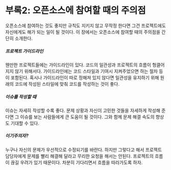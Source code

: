 부록2: 오픈소스에 참여할 때의 주의점
=============================

  오픈소스에 참여하는 것도 좋지만 규칙도 지키지 않고 무작정 한다면 그건 프로젝트에도 자신에게도 해가 되는 일이 될 것이다. 이 장에서는 오픈소스에 참여할 때의 주의점을 간단히 소개한다.



##### 프로젝트 가이드라인

 웬만한 프로젝트들에는 가이드라인이 있다. 코드의 일관성과 프로젝트의 흐름이 헝클어지지 않기 위해서다. 가이드라인에는 코드 스타일과 기여시 지켜주었으면 하는 절차 등이 포함된다. 혹시나 가이드라인이 따로 정해져 있지 않다면 일관성을 유지하기 위해 원래의 코드에 작성된 스타일에 맞춰 코드를 작성하는 것이 좋다.



##### 이슈를 작성할 때

 이슈는 자세히 작성할 수록 좋다. 문제 상황과 자신이 고민한 것들을 자세하게 작성해 준다면 그 이슈를 보는 사람들에게 큰 도움이 될 것이다. 그와 함께 문제 해결 속도의 향상도 기대할 수 있다. 



##### 이기주의자?

 누구나 자신의 문제가 우선적으로 수정되기를 바란다. 하지만 그렇다고 해서 프로젝트 담당자에게 문제를  빨리 해결해 달라고 무리한 요청을 해서는 안된다. 프로젝트의 흐름이 끊길 우려가 있기 때문이다. 차분히 기다리면서 흐름을 따라가도록 하자.